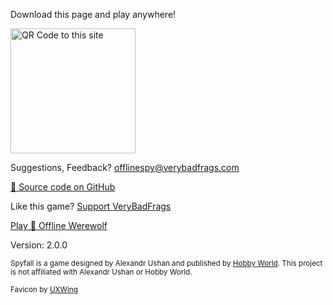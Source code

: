 ---
---

<footer class="bg-light">

Download this page and play anywhere!

<img src="qr.svg" alt="QR Code to this site" width="200" />
  
Suggestions, Feedback? <offlinespy@verybadfrags.com>

<a href="https://github.com/VeryBadFrags/offline-spy" target="_blank">💾 Source code on GitHub</a>

Like this game? <a href="https://www.buymeacoffee.com/verybadfrags" target="_blank">Support VeryBadFrags</a>

<a href="https://wolf.verybadfrags.com" target="_blank">Play 🐺 Offline Werewolf</a>

Version: 2.0.0

<small>Spyfall is a game designed by Alexandr Ushan and published by <a href="https://hwint.ru/portfolio-item/spyfall/" target="_blank">Hobby World</a>. This project is not affiliated with Alexandr Ushan or Hobby World.</small>

<small>Favicon by <a href="https://uxwing.com/" target="_blank">UXWing</a></small>

</footer>
